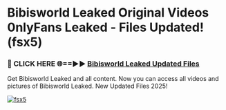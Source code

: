 # Bibisworld Leaked Original Videos 0nlyFans Leaked - Files Updated! (fsx5)

<h3>🔴 CLICK HERE 🌐==►► <a href="https://tinyurl.com/ehrbuxhb" rel="nofollow">Bibisworld Leaked Updated Files</a></h3>

Get Bibisworld Leaked and all content. Now you can access all videos and pictures of Bibisworld Leaked. New Updated Files 2025!

[![fsx5](https://i.imgur.com/lVYEuWS.gif)](https://tinyurl.com/ehrbuxhb)
